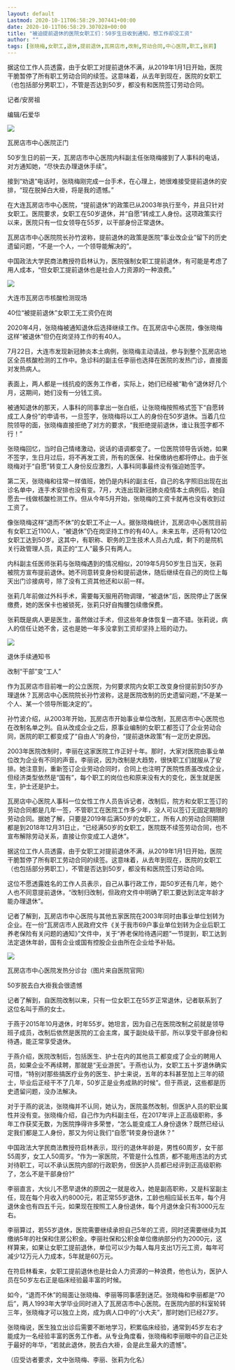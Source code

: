 ```yaml
---
layout: default
Lastmod: 2020-10-11T06:58:29.307441+00:00
date: 2020-10-11T06:58:29.307028+00:00
title: "被迫提前退休的医院女职工们：50岁生日收到通知，想工作却没工资"
author: ""
tags: [张晓梅,女职工,退休,提前退休,瓦房店市,改制,劳动合同,中心医院,职工,张莉]
---
```


据这位工作人员透露，由于女职工对提前退休不满，从2019年1月1日开始，医院干脆暂停了所有职工劳动合同的续签。这意味着，从去年到现在，医院的女职工（也包括部分男职工），不管是否达到50岁，都没有和医院签订劳动合同。

记者/安房祖

编辑/石爱华

![](https://images.weserv.nl/?url=http%3A//n1.itc.cn/img7/adapt/wb/common/2020/10/10/160231979257826524.JPEG)

瓦房店市中心医院正门

50岁生日的前一天，瓦房店市中心医院内科副主任张晓梅接到了人事科的电话，对方通知她，“尽快去办理退休手续”。

接到“劝退”电话时，张晓梅刚完成一台手术，在心理上，她很难接受提前退休的安排，“现在脱掉白大褂，将是我的遗憾。”

在大连瓦房店市中心医院，“提前退休”的政策已从2003年执行至今，并且只针对女职工。医院要求，女职工在50岁退休，并“自愿”转成工人身份。这项政策实行以来，医院只有一位女领导在55岁，以干部身份正常退休。

瓦房店市中心医院院长孙竹波称，提前退休的政策是医院“事业改企业”留下的历史遗留问题，“不是一个人，一个领导能解决的”。

中国政法大学民商法教授符启林认为，医院强制女职工提前退休，有可能是考虑了用人成本，“但女职工提前退休也是社会人力资源的一种浪费。”

![](https://images.weserv.nl/?url=http%3A//n1.itc.cn/img7/adapt/wb/common/2020/10/10/160231979241014028.JPEG)

大连市瓦房店市核酸检测现场

40位“被提前退休”女职工无工资仍在岗

2020年4月，张晓梅被通知退休后选择继续工作。在瓦房店中心医院，像张晓梅这样“被退休”但仍在岗坚持工作的有40人。

7月22日，大连市发现新冠肺炎本土病例，张晓梅主动请战，参与到整个瓦房店地区全员核酸检测的工作中。急诊科的副主任李丽也选择在医院的发热门诊，直接面对发热病人。

表面上，两人都是一线抗疫的医务工作者，实际上，她们已经被“勒令”退休好几个月，这期间，她们没有一分钱工资。

被通知退休的那天，人事科的同事拿出一张白纸，让张晓梅按照格式签下“自愿转成工人身份”的申请书，一旦签字，张晓梅将以工人的身份在50岁退休。当着几位院领导的面，张晓梅直接拒绝了对方的要求，“我拒绝提前退休，谁让我签字都不行！”

张晓梅回忆，当时自己情绪激动，说话的语调都变了。一位医院领导告诉她，如果不签字，生日月过后，将不再发工资，所有的医保、社保缴纳也都将停止。由于张晓梅对于“自愿”转变工人身份反应激烈，人事科同事最终没有强迫她签字。

第二天，张晓梅和往常一样值班，她仍是内科的副主任，自己的名字照旧出现在出诊名单中，连手术安排也没有变。7月，大连出现新冠肺炎疫情本土病例后，她自愿去一线做核酸检测工作。但从今年5月开始，张晓梅的工资卡就再也没有收到过工资了。

像张晓梅这样“退而不休”的女职工不止一人。据张晓梅统计，瓦房店中心医院目前有女职工近1100人，“被退休”仍在岗坚持工作的有40人。未来五年，还将有120位女职工达到50岁。这其中，有职称、职务的卫生技术人员占九成，剩下的是院机关行政管理人员，真正的“工人”最多只有两人。

内科副主任医师张莉与张晓梅遇到的情况相似，2019年5月50岁生日当天，张莉被院方宣布提前退休。她不同意转变身份和提前退休，随后继续在自己的岗位上每天出门诊接病号，除了没有工资其他还和以前一样。

张莉几年前做过外科手术，需要每天服用药物调理，“被退休”后，医院停止了医保缴费，她的医保卡也被锁死，张莉只好自掏腰包续缴保费。

张莉既是病人更是医生，虽然做过手术，但这些年身体恢复一直不错。张莉说，病人的信任让她不舍，这也是她一年多没拿到工资却坚持上班的动力。

![](https://images.weserv.nl/?url=http%3A//n1.itc.cn/img7/adapt/wb/common/2020/10/10/160231979253173384.JPEG)

退休手续通知书

改制“干部”变“工人”

作为瓦房店市目前唯一的公立医院，为何要求院内女职工改变身份提前到50岁办理退休？瓦房店中心医院院长孙竹波称，这是医院改制的历史遗留问题，”不是某一个人、某一个领导所能决定的”。

孙竹波介绍，从2003年开始，瓦房店市开始事业单位改制，瓦房店市中心医院也在改制名单之列。自从改成企业之后，原事业编制的女职工都签订了企业劳动合同，医院的职工都变成了“自由人”的身份，“提前退休政策”有一定历史原因。

2003年医院改制时，李丽在这家医院工作正好十年。那时，大家对医院由事业单位改为企业有不同的声音。李丽说，因为改制是大趋势，很快职工们就服从了安排。她注意到，重新签订企业劳动合同时，合同上也注明了医院性质虽改成企业，但经济类型依然是“国有”，每个职工的岗位也和原来没有大的变化，医生就是医生，护士还是护士。

瓦房店中心医院人事科一位女性工作人员告诉记者，改制后，院方和女职工签订的劳动合同都是几年一签，不管职工在医院工作多少年，没人可以签订无固定期限的劳动合同。据她了解，只要是2019年后满50岁的女职工，所有人的劳动合同期限都是到2018年12月31日止，“已经满50岁的女职工，医院既不续签劳动合同，也不宣布解除劳动关系，直接让你变成工人退休”。

据这位工作人员透露，由于女职工对提前退休不满，从2019年1月1日开始，医院干脆暂停了所有职工劳动合同的续签。这意味着，从去年到现在，医院的女职工（也包括部分男职工），不管是否达到50岁，都没有和医院签订劳动合同。

这位不愿透露姓名的工作人员表示，自己从事行政工作，距50岁还有几年，她个人也不同意提前退休，“改制归改制，但政府文件中明确了职工要达到法定年龄才能办理退休”。

记者了解到，瓦房店市中心医院与其他五家医院在2003年同时由事业单位划转为企业。在一份“瓦房店市人民政府文件《关于我市69户事业单位划转为企业后职工养老保险有关问题的通知》”文件中，关于“养老保险待遇问题”一节提到，职工达到法定退休年龄，国有企业或国有控股企业由所在企业给予补贴。

![](https://images.weserv.nl/?url=http%3A//n1.itc.cn/img7/adapt/wb/common/2020/10/10/160231979242337373.JPEG)

瓦房店市中心医院发热分诊台（图片来自医院官网）

50岁脱去白大褂我会很遗憾

记者了解到，自医院改制以来，只有一位女职工在55岁正常退休，记者联系到了这位名叫于燕的女士。

于燕于2015年10月退休，时年55岁。她坦言，因为自己在医院改制之前就是领导班子成员，改制后依然是医院的工会主席，属于副处级干部，所以享受干部身份和待遇，能正常享受退休。

于燕介绍，医院改制后，包括医生、护士在内的其他员工都变成了企业的聘用人员，如果企业不再续聘，那就是“无业游民”。于燕也认为，女职工五十岁退休确实可惜，“特别对那些搞医疗业务的医生、护士来说，五年的本科甚至加上三年的硕士，毕业后正经干不了几年，50岁正是业务成熟的时候”。但于燕说，这些都是历史遗留问题，没办法解决。

对于于燕的说法，张晓梅并不认同，她认为，医院虽然改制，但医护人员的职业属性并没有变。张晓梅介绍，自己作为内科副主任，在2017年评上正高级职称，多年工作获奖无数，为医院挣得许多荣誉，“怎么能变成工人身份退休？既然已经认定我们都是工人身份，那又为何让我们“自愿”转变身份退休？”

中国政法大学民商法教授符启林表示，现行的退休年龄是，男性60周岁，女干部55周岁，女工人50周岁。“作为一家医院，不管是什么性质，都不能用违法的方式对待职工，可以不承认医院内部的行政职务，但医护人员都已经评到正高级职称了，怎么不是干部身份?”

李丽直言，大伙儿不愿早退休的原因之一就是收入，她是副高职称，又是科室副主任，现在每个月收入约8000元，若正常55岁退休，工龄也相应延长五年，每个月退休金也有四五千元，如果现在按照工人身份退休，每个月退休金只有3000元左右。

李丽算过，若55岁退休，医院需要继续承担自己5年的工资，同时还需要继续为其缴纳5年的社保和住房公积金。李丽社保和公积金单位缴纳部分约为2000元，这样算来，如果让女职工提前退休，单位可以少为每人每月支出1万元工资，每年可减少12万元人力成本，5年就是60万元。

在符启林看来，女职工提前退休也是社会人力资源的一种浪费，他也认为，医护人员在50岁左右正是临床经验最丰富的时候。

如今，“退而不休”的局面让张晓梅、李丽等同事感到迷茫。张晓梅和李丽都是“70后”，两人1993年大学毕业同时进入了瓦房店市中心医院。在医院内部的科室轮转三年，张晓梅才可以独立上岗，成为病人口中的“小大夫”，那时她们已经27岁。

张晓梅说，医生独立出诊后需要不断地学习，积累临床经验，通常到45岁左右才能成为一名经验丰富的医务工作者。从专业角度看，张晓梅和李丽眼中的自己正处于最好的年华，“若就此退休，脱去白大褂，会是此生最大的遗憾”。

（应受访者要求，文中张晓梅、李丽、张莉为化名）


